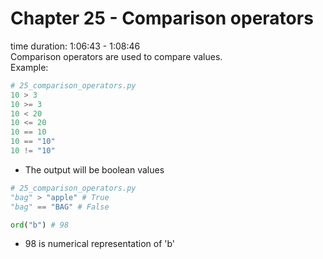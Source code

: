# Chapter 25 - Comparison operators
time duration: 1:06:43 - 1:08:46  
Comparison operators are used to compare values.  
Example:
```python
# 25_comparison_operators.py
10 > 3
10 >= 3
10 < 20
10 <= 20
10 == 10
10 == "10"
10 != "10"
```
- The output will be boolean values

```python
# 25_comparison_operators.py
"bag" > "apple" # True
"bag" == "BAG" # False

ord("b") # 98
```
- 98 is numerical representation of 'b'
 